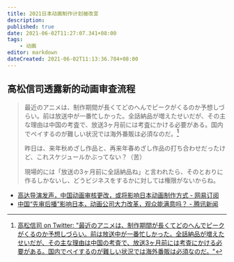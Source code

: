 ```yaml
---
title: 2021日本动画制作计划被改变
description:
published: true
date: 2021-06-02T11:27:07.341+08:00
tags:
    - 动画
editor: markdown
dateCreated: 2021-06-02T11:13:36.784+08:00
---
```


## 高松信司透露新的动画审查流程

> 最近のアニメは、制作期間が長くてどのへんでピークがくるのか予想しづらい。前は放送中が一番忙しかった。全話納品が増えたせいだが、その主な理由は中国の考査で、放送3ヶ月前には考査にかける必要がある。国内でペイするのが難しい状況では海外番販は必須なのだ。[^shinji_1]
>
> 昨日は、来年秋めざし作品と、再来年春めざし作品の打ち合わせだったけど、これスケジュールかぶってない？（苦）
>
> 現場的には「放送の3ヶ月前に全話納品ね」と言われたら、そのとおりに作るしかないし、どうビジネスをするかに対しては権限がないからね。

[^shinji_1]: [高松信司 on Twitter: "最近のアニメは、制作期間が長くてどのへんでピークがくるのか予想しづらい。前は放送中が一番忙しかった。全話納品が増えたせいだが、その主な理由は中国の考査で、放送3ヶ月前には考査にかける必要がある。国内でペイするのが難しい状況では海外番販は必須なのだ。"](https://web.archive.org/web/20210531204048/https://twitter.com/takama2_shinji/status/1398394818804424705)

+ [高达导演发声，中国动画审核更改，或将影响日本动画制作方式 - 网易订阅](https://web.archive.org/web/20210602081404/https://www.163.com/dy/article/GB6VLFA40535J138.html)
+ [中国“先审后播”影响日本，动画公司大力改革，观众能满意吗？ - 腾讯新闻](https://web.archive.org/web/20210602111057/https://new.qq.com/rain/a/20210531A0DWBJ00)
